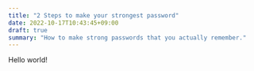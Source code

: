 ```yaml
---
title: "2 Steps to make your strongest password"
date: 2022-10-17T10:43:45+09:00
draft: true
summary: "How to make strong passwords that you actually remember."
---
```


Hello world!
